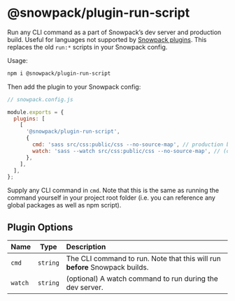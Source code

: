 # @snowpack/plugin-run-script

Run any CLI command as a part of Snowpack’s dev server and production build. Useful for languages not supported by [Snowpack plugins](https://www.snowpack.dev/#build-plugins). This replaces the old `run:*` scripts in your Snowpack config.

Usage:

```bash
npm i @snowpack/plugin-run-script
```

Then add the plugin to your Snowpack config:

```js
// snowpack.config.js

module.exports = {
  plugins: [
    [
      '@snowpack/plugin-run-script',
      {
        cmd: 'sass src/css:public/css --no-source-map', // production build command
        watch: 'sass --watch src/css:public/css --no-source-map', // (optional) dev server command
      },
    ],
  ],
};
```

Supply any CLI command in `cmd`. Note that this is the same as running the command yourself in your project root folder (i.e. you can reference any global packages as well as npm script).

## Plugin Options

| Name    |   Type   | Description                                                                 |
| :------ | :------: | :-------------------------------------------------------------------------- |
| `cmd`   | `string` | The CLI command to run. Note that this will run **before** Snowpack builds. |
| `watch` | `string` | (optional) A watch command to run during the dev server.                    |
